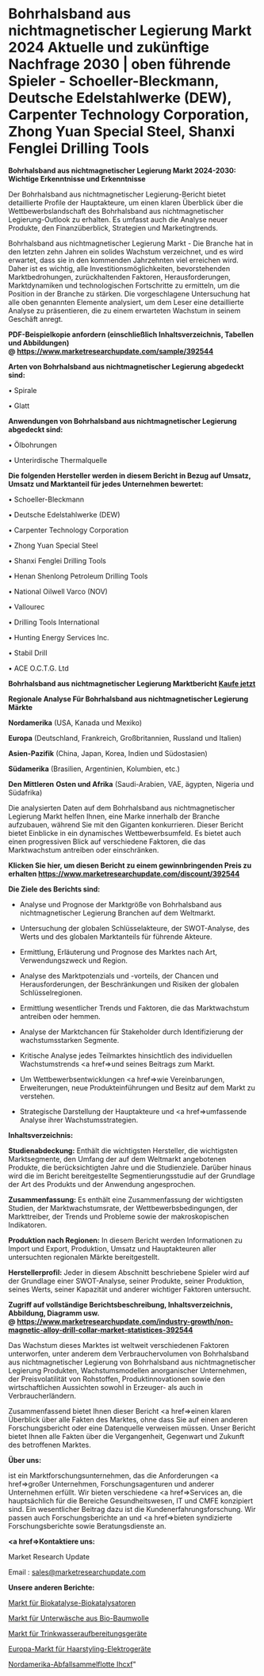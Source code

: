 # Bohrhalsband aus nichtmagnetischer Legierung Markt 2024 Aktuelle und zukünftige Nachfrage 2030 | oben führende Spieler - Schoeller-Bleckmann, Deutsche Edelstahlwerke (DEW), Carpenter Technology Corporation, Zhong Yuan Special Steel, Shanxi Fenglei Drilling Tools

<strong>Bohrhalsband aus nichtmagnetischer Legierung Markt 2024-2030: Wichtige Erkenntnisse und Erkenntnisse</strong>

Der Bohrhalsband aus nichtmagnetischer Legierung-Bericht bietet detaillierte Profile der Hauptakteure, um einen klaren Überblick über die Wettbewerbslandschaft des Bohrhalsband aus nichtmagnetischer Legierung-Outlook zu erhalten. Es umfasst auch die Analyse neuer Produkte, den Finanzüberblick, Strategien und Marketingtrends.

Bohrhalsband aus nichtmagnetischer Legierung Markt - Die Branche hat in den letzten zehn Jahren ein solides Wachstum verzeichnet, und es wird erwartet, dass sie in den kommenden Jahrzehnten viel erreichen wird. Daher ist es wichtig, alle Investitionsmöglichkeiten, bevorstehenden Marktbedrohungen, zurückhaltenden Faktoren, Herausforderungen, Marktdynamiken und technologischen Fortschritte zu ermitteln, um die Position in der Branche zu stärken. Die vorgeschlagene Untersuchung hat alle oben genannten Elemente analysiert, um dem Leser eine detaillierte Analyse zu präsentieren, die zu einem erwarteten Wachstum in seinem Geschäft anregt.

<strong><b>PDF-Beispielkopie anfordern (einschließlich Inhaltsverzeichnis, Tabellen und Abbildungen) @ </b></strong><strong><a href=https://www.marketresearchupdate.com/sample/392544><strong>https://www.marketresearchupdate.com/sample/392544</u></a></strong></strong>

<strong>Arten von Bohrhalsband aus nichtmagnetischer Legierung abgedeckt sind:</strong>

• Spirale

• Glatt

<strong>Anwendungen von Bohrhalsband aus nichtmagnetischer Legierung abgedeckt sind:</strong>

• Ölbohrungen

• Unterirdische Thermalquelle

<strong>Die folgenden Hersteller werden in diesem Bericht in Bezug auf Umsatz, Umsatz und Marktanteil für jedes Unternehmen bewertet:</strong>

• Schoeller-Bleckmann

• Deutsche Edelstahlwerke (DEW)

• Carpenter Technology Corporation

• Zhong Yuan Special Steel

• Shanxi Fenglei Drilling Tools

• Henan Shenlong Petroleum Drilling Tools

• National Oilwell Varco (NOV)

• Vallourec

• Drilling Tools International

• Hunting Energy Services Inc.

• Stabil Drill

• ACE O.C.T.G. Ltd

<strong>Bohrhalsband aus nichtmagnetischer Legierung Marktbericht <a href=https://www.marketresearchupdate.com/buynow/392544>Kaufe jetzt</a></strong>

<strong>Regionale Analyse Für Bohrhalsband aus nichtmagnetischer Legierung Märkte</strong>

<strong>Nordamerika</strong> (USA, Kanada und Mexiko)

<strong>Europa</strong> (Deutschland, Frankreich, Großbritannien, Russland und Italien)

<strong>Asien-Pazifik</strong> (China, Japan, Korea, Indien und Südostasien)

<strong>Südamerika</strong> (Brasilien, Argentinien, Kolumbien, etc.)

<strong>Den Mittleren</strong> <strong>Osten und Afrika</strong> (Saudi-Arabien, VAE, ägypten, Nigeria und Südafrika)

Die analysierten Daten auf dem Bohrhalsband aus nichtmagnetischer Legierung Markt helfen Ihnen, eine Marke innerhalb der Branche aufzubauen, während Sie mit den Giganten konkurrieren. Dieser Bericht bietet Einblicke in ein dynamisches Wettbewerbsumfeld. Es bietet auch einen progressiven Blick auf verschiedene Faktoren, die das Marktwachstum antreiben oder einschränken.

<strong>Klicken Sie hier, um diesen Bericht zu einem gewinnbringenden Preis zu erhalten
</strong><strong><a href=https://www.marketresearchupdate.com/discount/392544>https://www.marketresearchupdate.com/discount/392544</b></u></strong></a>

<strong>Die Ziele des Berichts sind:</strong>

- Analyse und Prognose der Marktgröße von Bohrhalsband aus nichtmagnetischer Legierung Branchen auf dem Weltmarkt.

- Untersuchung der globalen Schlüsselakteure, der SWOT-Analyse, des Werts und des globalen Marktanteils für führende Akteure.

- Ermittlung, Erläuterung und Prognose des Marktes nach Art, Verwendungszweck und Region.

- Analyse des Marktpotenzials und -vorteils, der Chancen und Herausforderungen, der Beschränkungen und Risiken der globalen Schlüsselregionen.

- Ermittlung wesentlicher Trends und Faktoren, die das Marktwachstum antreiben oder hemmen.

- Analyse der Marktchancen für Stakeholder durch Identifizierung der wachstumsstarken Segmente.

- Kritische Analyse jedes Teilmarktes hinsichtlich des individuellen Wachstumstrends <a href=>und</a> seines Beitrags zum Markt.

- Um Wettbewerbsentwicklungen <a href=>wie</a> Vereinbarungen, Erweiterungen, neue Produkteinführungen und Besitz auf dem Markt zu verstehen.

- Strategische Darstellung der Hauptakteure und <a href=>umfas</a>sende Analyse ihrer Wachstumsstrategien.

<strong>Inhaltsverzeichnis:</strong>

<strong>Studienabdeckung:</strong> Enthält die wichtigsten Hersteller, die wichtigsten Marktsegmente, den Umfang der auf dem Weltmarkt angebotenen Produkte, die berücksichtigten Jahre und die Studienziele. Darüber hinaus wird die im Bericht bereitgestellte Segmentierungsstudie auf der Grundlage der Art des Produkts und der Anwendung angesprochen.

<strong>Zusammenfassung:</strong> Es enthält eine Zusammenfassung der wichtigsten Studien, der Marktwachstumsrate, der Wettbewerbsbedingungen, der Markttreiber, der Trends und Probleme sowie der makroskopischen Indikatoren.

<strong>Produktion nach Regionen:</strong> In diesem Bericht werden Informationen zu Import und Export, Produktion, Umsatz und Hauptakteuren aller untersuchten regionalen Märkte bereitgestellt.

<strong>Herstellerprofil:</strong> Jeder in diesem Abschnitt beschriebene Spieler wird auf der Grundlage einer SWOT-Analyse, seiner Produkte, seiner Produktion, seines Werts, seiner Kapazität und anderer wichtiger Faktoren untersucht.

<strong><b>Zugriff auf vollständige Berichtsbeschreibung, Inhaltsverzeichnis, Abbildung, Diagramm usw. @ </b></strong><strong><a href=https://www.marketresearchupdate.com/industry-growth/non-magnetic-alloy-drill-collar-market-statistices-392544>https://www.marketresearchupdate.com/industry-growth/non-magnetic-alloy-drill-collar-market-statistices-392544</a></strong>

Das Wachstum dieses Marktes ist weltweit verschiedenen Faktoren unterworfen, unter anderem dem Verbrauchervolumen von Bohrhalsband aus nichtmagnetischer Legierung von Bohrhalsband aus nichtmagnetischer Legierung Produkten, Wachstumsmodellen anorganischer Unternehmen, der Preisvolatilität von Rohstoffen, Produktinnovationen sowie den wirtschaftlichen Aussichten sowohl in Erzeuger- als auch in Verbraucherländern.

Zusammenfassend bietet Ihnen dieser Bericht <a href=>einen</a> klaren Überblick über alle Fakten des Marktes, ohne dass Sie auf einen anderen Forschungsbericht oder eine Datenquelle verweisen müssen. Unser Bericht bietet Ihnen alle Fakten über die Vergangenheit, Gegenwart und Zukunft des betroffenen Marktes.

<strong>Über uns:</strong>

 ist ein Marktforschungsunternehmen, das die Anforderungen <a href=>großer</a> Unternehmen, Forschungsagenturen und anderer Unternehmen erfüllt. Wir bieten verschiedene <a href=>Services</a> an, die hauptsächlich für die Bereiche Gesundheitswesen, IT und CMFE konzipiert sind. Ein wesentlicher Beitrag dazu ist die Kundenerfahrungsforschung. Wir passen auch Forschungsberichte an und <a href=>bieten</a> syndizierte Forschungsberichte sowie Beratungsdienste an.

<strong><a href=>Kontaktiere uns:</a></strong>

Market Research Update

Email : sales@marketresearchupdate.com

<strong>Unsere anderen Berichte:</strong>

<a href=https://www.linkedin.com/pulse/biocatalysis-biocatalysts-market-size-set-grow-remarkable>Markt für Biokatalyse-Biokatalysatoren</a>

<a href=https://www.linkedin.com/pulse/organic-cotton-underwear-market-2023>Markt für Unterwäsche aus Bio-Baumwolle</a>

<a href=https://www.linkedin.com/pulse/drinking-water-treatment-equipment-market-size-1f>Markt für Trinkwasseraufbereitungsgeräte</a>

<a href=https://www.linkedin.com/pulse/europe-hair-styling-electrics-market-2023-pointing>Europa-Markt für Haarstyling-Elektrogeräte</a>

<a href=https://www.linkedin.com/pulse/north-america-waste-collection-fleet-ihcxf/>Nordamerika-Abfallsammelflotte Ihcxf</a>"
